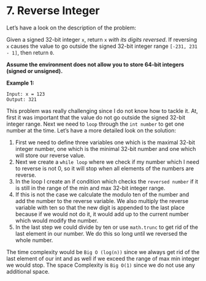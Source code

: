 # 7. Reverse Integer

Let’s have a look on the description of the problem:

Given a signed 32-bit integer `x`, return `x` *with its digits reversed*. If reversing `x` causes the value to go outside the signed 32-bit integer range `[-231, 231 - 1]`, then return `0`. 

**Assume the environment does not allow you to store 64-bit integers (signed or unsigned).**

**Example 1:**

```
Input: x = 123
Output: 321
```

This problem was really challenging since I do not know how to tackle it. At, first it was important that the value do not go outside the signed 32-bit integer range. Next we need to `loop` through the `int number` to get one number at the time. Let’s have a more detailed look on the solution:

1. First we need to define three variables one which is the maximal 32-bit integer number, one which is the minimal 32-bit number and one which will store our reverse value.
2. Next we create a `while loop` where we check if my number which I need to reverse is not 0, so it will stop when all elements of the numbers are reverse.
3. In the loop I create an if condition which checks the `reversed number` if it is still in the range of the min and max 32-bit integer range.
4. If this is not the case we calculate the modulo ten of the number and add the number to the reverse variable. We also multiply the reverse variable with ten so that the new digit is appended to the last place because if we would not do it, it would add up to the current number which would modify the number.
5. In the last step we could divide by ten or use `math.trunc` to get rid of the last element in our number. We do this so long until we reversed the whole number.

The time complexity would be `Big O (log(n))` since we always get rid of the last element of our int and as well if we exceed the range of max min integer we would stop. The space Complexity is `Big O(1)` since we do not use any additional space.